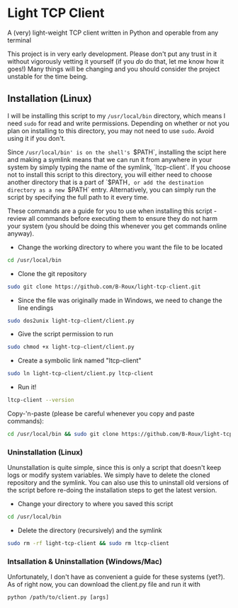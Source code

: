 # Light TCP Client
A (very) light-weight TCP client written in Python and operable from any terminal

This project is in very early development. Please don't put any trust in it without vigorously vetting it yourself (if you *do* do that, let me know how it goes!)
Many things will be changing and you should consider the project unstable for the time being.

## Installation (Linux)

I will be installing this script to my `/usr/local/bin` directory, which means I need `sudo` for read and write permissions. Depending on whether or not you plan on installing to this directory, you may not need to use `sudo`. Avoid using it if you don't.

Since `/usr/local/bin' is on the shell's `$PATH`, installing the scipt here and making a symlink means that we can run it from anywhere in your system by simply typing the name of the symlink, `ltcp-client`. If you choose not to install this script to this directory, you will either need to choose another directory that is a part of `$PATH`, or add the destination directory as a new `$PATH` entry. Alternatively, you can simply run the script by specifying the full path to it every time.

These commands are a guide for you to use when installing this script - review all commands before executing them to ensure they do not harm your system (you should be doing this whenever you get commands online anyway).

* Change the working directory to where you want the file to be located

```zsh
cd /usr/local/bin
```

* Clone the git repository

```zsh
sudo git clone https://github.com/B-Roux/light-tcp-client.git
```

* Since the file was originally made in Windows, we need to change the line endings

```zsh
sudo dos2unix light-tcp-client/client.py
```

* Give the script permission to run

```zsh
sudo chmod +x light-tcp-client/client.py
```

* Create a symbolic link named "ltcp-client"

```zsh
sudo ln light-tcp-client/client.py ltcp-client
```

* Run it!

```zsh
ltcp-client --version
```

Copy-'n-paste (please be careful whenever you copy and paste commands):

```zsh
cd /usr/local/bin && sudo git clone https://github.com/B-Roux/light-tcp-client.git && sudo dos2unix light-tcp-client/client.py && sudo chmod +x light-tcp-client/client.py && sudo ln light-tcp-client/client.py ltcp-client
```

### Uninstallation (Linux)

Ununstallation is quite simple, since this is only a script that doesn't keep logs or modify system variables. We simply have to delete the cloned repository and the symlink. You can also use this to uninstall old versions of the script before re-doing the installation steps to get the latest version.

* Change your directory to where you saved this script

```zsh
cd /usr/local/bin
```

* Delete the directory (recursively) and the symlink

```zsh
sudo rm -rf light-tcp-client && sudo rm ltcp-client
```

### Intsallation & Uninstallation (Windows/Mac)

Unfortunately, I don't have as convenient a guide for these systems (yet?). As of right now, you can download the client.py file and run it with

```console
python /path/to/client.py [args]
```
